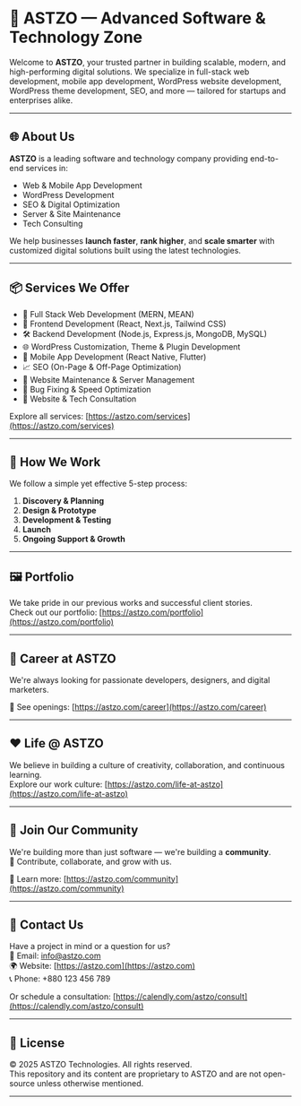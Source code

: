 # 🚀 ASTZO — Advanced Software & Technology Zone

Welcome to **ASTZO**, your trusted partner in building scalable, modern, and high-performing digital solutions. We specialize in full-stack web development, mobile app development, WordPress website development, WordPress theme development, SEO, and more — tailored for startups and enterprises alike.

---

## 🌐 About Us

**ASTZO** is a leading software and technology company providing end-to-end services in:
- Web & Mobile App Development
- WordPress Development
- SEO & Digital Optimization
- Server & Site Maintenance
- Tech Consulting

We help businesses **launch faster**, **rank higher**, and **scale smarter** with customized digital solutions built using the latest technologies.

---

## 📦 Services We Offer

- 🔧 Full Stack Web Development (MERN, MEAN)
- 🎨 Frontend Development (React, Next.js, Tailwind CSS)
- 🛠️ Backend Development (Node.js, Express.js, MongoDB, MySQL)
- 🌐 WordPress Customization, Theme & Plugin Development
- 📱 Mobile App Development (React Native, Flutter)
- 📈 SEO (On-Page & Off-Page Optimization)
- 🧰 Website Maintenance & Server Management
- 🐞 Bug Fixing & Speed Optimization
- 🧠 Website & Tech Consultation

Explore all services: [https://astzo.com/services](https://astzo.com/services)

---

## 🧩 How We Work

We follow a simple yet effective 5-step process:
1. **Discovery & Planning**
2. **Design & Prototype**
3. **Development & Testing**
4. **Launch**
5. **Ongoing Support & Growth**

---

## 🖼️ Portfolio

We take pride in our previous works and successful client stories.  
Check out our portfolio: [https://astzo.com/portfolio](https://astzo.com/portfolio)

---

## 💼 Career at ASTZO

We're always looking for passionate developers, designers, and digital marketers.

👀 See openings: [https://astzo.com/career](https://astzo.com/career)

---

## ❤️ Life @ ASTZO

We believe in building a culture of creativity, collaboration, and continuous learning.  
Explore our work culture: [https://astzo.com/life-at-astzo](https://astzo.com/life-at-astzo)

---

## 🤝 Join Our Community

We're building more than just software — we're building a **community**.  
📣 Contribute, collaborate, and grow with us.

🔗 Learn more: [https://astzo.com/community](https://astzo.com/community)

---

## 💬 Contact Us

Have a project in mind or a question for us?  
📩 Email: info@astzo.com  
🌍 Website: [https://astzo.com](https://astzo.com)  
📞 Phone: +880 123 456 789

Or schedule a consultation: [https://calendly.com/astzo/consult](https://calendly.com/astzo/consult)

---

## 🧾 License

© 2025 ASTZO Technologies. All rights reserved.  
This repository and its content are proprietary to ASTZO and are not open-source unless otherwise mentioned.

---

